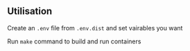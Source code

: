 ## Utilisation

Create an `.env` file from `.env.dist` and set vairables you want

Run `make` command to build and run containers